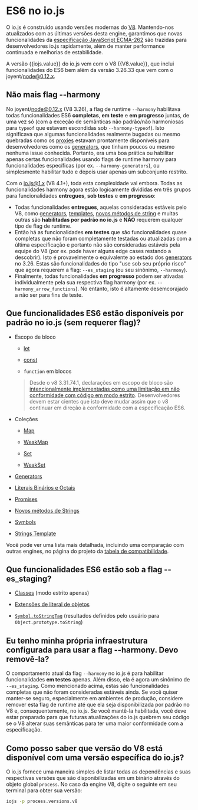 # ES6 no io.js

O io.js é construído usando versões modernas do [V8](https://code.google.com/p/v8/). Mantendo-nos atualizados com as últimas versões desta engine, garantimos que novas funcionalidades da [especificação JavaScript ECMA-262](http://www.ecma-international.org/publications/standards/Ecma-262.htm) são trazidas para desenvolvedores io.js rapidamente, além de manter performance continuada e melhorias de estabilidade.

A versão {{iojs.value}} do io.js vem com o V8 {{V8.value}}, que inclui funcionalidades do ES6 bem além da versão 3.26.33 que vem com o joyent/node@0.12.x.

## Não mais flag --harmony

No joyent/node@0.12.x (V8 3.26), a flag de runtime `--harmony` habilitava todas funcionalidades ES6 **completas**, **em teste** e **em progresso** juntas, de uma vez só (com a exceção de semânticas não padrão/não harmoniosas para `typeof` que estavam escondidas sob `--harmony-typeof`). Isto significava que algumas funcionalidades realmente bugadas ou mesmo quebradas como os [proxies](https://developer.mozilla.org/en-US/docs/Web/JavaScript/Reference/Global_Objects/Proxy) estavam prontamente disponíveis para desenvolvedores como os [generators](https://developer.mozilla.org/en-US/docs/Web/JavaScript/Reference/Statements/function*), que tinham poucos ou mesmo nenhuma issue conhecida. Portanto, era uma boa prática ou habilitar apenas certas funcionalidades usando flags de runtime harmony para funcionalidades específicas (por ex. `--harmony-generators`), ou simplesmente habilitar tudo e depois usar apenas um subconjunto restrito.

Com o io.js@1.x (V8 4.1+), toda esta complexidade vai embora. Todas as funcionalidades harmony agora estão logicamente divididas em três grupos para funcionalidades **entregues**, **sob testes** e **em progresso**:

*   Todas funcionalidades **entregues**, aquelas consideradas estáveis pelo V8, como [generators](https://developer.mozilla.org/en-US/docs/Web/JavaScript/Reference/Statements/function*), [templates](https://developer.mozilla.org/en-US/docs/Web/JavaScript/Reference/template_strings), [novos métodos de string](https://developer.mozilla.org/en-US/docs/Web/JavaScript/New_in_JavaScript/ECMAScript_6_support_in_Mozilla#Additions_to_the_String_object) e muitas outras são **habilitadas por padrão no io.js** e **NÃO** requerem qualquer tipo de flag de runtime.
*   Então há as funcionalidades **em testes** que são funcionalidades quase completas que não foram completamente testadas ou atualizadas com a última especificação e portanto não são consideradas estáveis pela equipe do V8 (por ex. pode haver alguns edge cases restando a descobrir). Isto é provavelmente o equivalente ao estado dos [generators](https://developer.mozilla.org/en-US/docs/Web/JavaScript/Reference/Statements/function*) no 3.26. Estas são funcionalidades do tipo "use sob seu próprio risco" que agora requerem a flag: `--es_staging` (ou seu sinônimo, `--harmony`).
*   Finalmente, todas funcionalidades **em progresso** podem ser ativadas individualmente pela sua respectiva flag harmony (por ex. `--harmony_arrow_functions`). No entanto, isto é altamente desemcorajado a não ser para fins de teste.

## Que funcionalidades ES6 estão disponíveis por padrão no io.js (sem requerer flag)?


*   Escopo de bloco

    *   [let](https://developer.mozilla.org/en-US/docs/Web/JavaScript/Reference/Statements/let)

    *   [const](https://developer.mozilla.org/en-US/docs/Web/JavaScript/Reference/Statements/const)

    *   `function` em blocos

    >Desde o v8 3.31.74.1, declarações em escopo de bloco são [intencionalmente implementadas como uma limitação em não conformidade com código em modo estrito](https://groups.google.com/forum/#!topic/v8-users/3UXNCkAU8Es). Desenvolvedores devem estar cientes que isto deve mudar assim que o v8 continuar em direção à conformidade com a especificação ES6.

*   Coleções

    *   [Map](https://developer.mozilla.org/en-US/docs/Web/JavaScript/Reference/Global_Objects/Map)

    *   [WeakMap](https://developer.mozilla.org/en-US/docs/Web/JavaScript/Reference/Global_Objects/WeakMap)

    *   [Set](https://developer.mozilla.org/en-US/docs/Web/JavaScript/Reference/Global_Objects/Set)

    *   [WeakSet](https://developer.mozilla.org/en-US/docs/Web/JavaScript/Reference/Global_Objects/WeakSet)

*   [Generators](https://developer.mozilla.org/en-US/docs/Web/JavaScript/Reference/Statements/function*)

*   [Literais Binários e Octais](https://developer.mozilla.org/en-US/docs/Web/JavaScript/Reference/Lexical_grammar#Numeric_literals)

*   [Promises](https://developer.mozilla.org/en-US/docs/Web/JavaScript/Reference/Global_Objects/Promise)

*   [Novos métodos de Strings](https://developer.mozilla.org/en-US/docs/Web/JavaScript/New_in_JavaScript/ECMAScript_6_support_in_Mozilla#Additions_to_the_String_object)

*   [Symbols](https://developer.mozilla.org/en-US/docs/Web/JavaScript/Reference/Global_Objects/Symbol)

*   [Strings Template](https://developer.mozilla.org/en-US/docs/Web/JavaScript/Reference/template_strings)

Você pode ver uma lista mais detalhada, incluindo uma comparação com outras engines, no página do projeto da [tabela de compatibilidade](https://kangax.github.io/compat-table/es6/).

## Que funcionalidades ES6 estão sob a flag --es_staging?

*   [Classes](https://github.com/lukehoban/es6features#classes) (modo estrito apenas)
*   [Extensões de literal de objetos](https://github.com/lukehoban/es6features#enhanced-object-literals)

*   [`Symbol.toStringTag`](https://developer.mozilla.org/en-US/docs/Web/JavaScript/Reference/Global_Objects/Symbol) (resultados definidos pelo usuário para `Object.prototype.toString`)

## Eu tenho minha própria infraestrutura configurada para usar a flag --harmony. Devo removê-la?

O comportamento atual da flag `--harmony` no io.js é para habilitar funcionalidades **em testes** apenas. Além disso, ela é agora um sinônimo de `--es_staging`. Como mencionado acima, estas são funcionalidades completas que não foram consideradas estáveis ainda. Se você quiser manter-se seguro, especialmente em ambientes de produção, considere remover esta flag de runtime até que ela seja disponibilizada por padrão no V8 e, consequentemente, no io.js. Se você mantê-la habilitada, você deve estar preparado para que futuras atualizações do io.js quebrem seu código se o V8 alterar suas semânticas para ter uma maior conformidade com a especificação.

## Como posso saber que versão do V8 está disponível com uma versão específica do io.js?

O io.js fornece uma maneira simples de listar todas as dependências e suas respectivas versões que são disponibilizadas em um binário através do objeto global `process`. No caso da engine V8, digite o seguinte em seu terminal para obter sua versão:

```sh
iojs -p process.versions.v8
```
